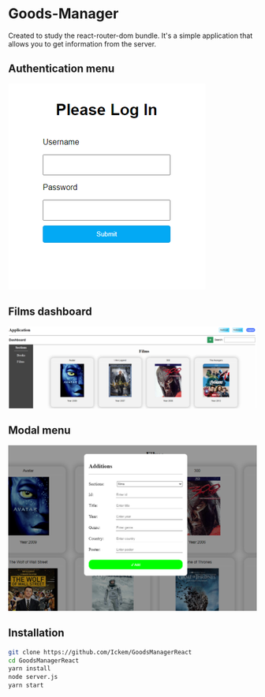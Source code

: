 # Goods-Manager

Created to study the react-router-dom bundle.
It's a simple application that allows you to get information from the server.

## Authentication menu

![example of work](https://github.com/Ickem/GoodsManagerReact/blob/main/authentication.png)

## Films dashboard

![example of work](https://github.com/Ickem/GoodsManagerReact/blob/main/films-info.png)

## Modal menu

![example of work](https://github.com/Ickem/GoodsManagerReact/blob/main/modal-menu.png)


## Installation

```sh
git clone https://github.com/Ickem/GoodsManagerReact
cd GoodsManagerReact
yarn install
node server.js
yarn start
```
